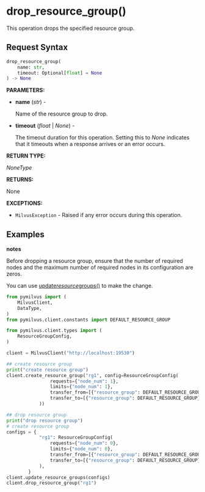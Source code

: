 # drop_resource_group()

This operation drops the specified resource group.

## Request Syntax

```python
drop_resource_group(
    name: str,
    timeout: Optional[float] = None
) -> None
```

**PARAMETERS:**

- **name** (*str*) - 

    Name of the resource group to drop.

- **timeout** (*float* | *None*) - 

    The timeout duration for this operation. Setting this to *None* indicates that it timeouts when a response arrives or an error occurs.

**RETURN TYPE:**

*NoneType*

**RETURNS:**

None

**EXCEPTIONS:**

- `MilvusException` - Raised if any error occurs during this operation.

## Examples

<div class="admonition note">

<p><b>notes</b></p>

<p>Before dropping a resource group, ensure that the number of required nodes and the maximum number of required nodes in its configuration are zeros.</p>
<p>You can use <a href="./ResourceGroup-update_resource_groups">update<em>resource</em>groups()</a> to make the change.</p>

</div>

```python
from pymilvus import (
    MilvusClient,
    DataType,
)
from pymilvus.client.constants import DEFAULT_RESOURCE_GROUP

from pymilvus.client.types import (
    ResourceGroupConfig,
)

client = MilvusClient("http://localhost:19530")

## create resource group
print("create resource group")
client.create_resource_group("rg1", config=ResourceGroupConfig(
                requests={"node_num": 1},
                limits={"node_num": 1},
                transfer_from=[{"resource_group": DEFAULT_RESOURCE_GROUP}],
                transfer_to=[{"resource_group": DEFAULT_RESOURCE_GROUP}],
            ))

## drop resource group
print("drop resource group")
# create resource group
configs = {
            "rg1": ResourceGroupConfig(
                requests={"node_num": 0},
                limits={"node_num": 0},
                transfer_from=[{"resource_group": DEFAULT_RESOURCE_GROUP}],
                transfer_to=[{"resource_group": DEFAULT_RESOURCE_GROUP}],
            ),
        }
client.update_resource_groups(configs)
client.drop_resource_group("rg1")
```

